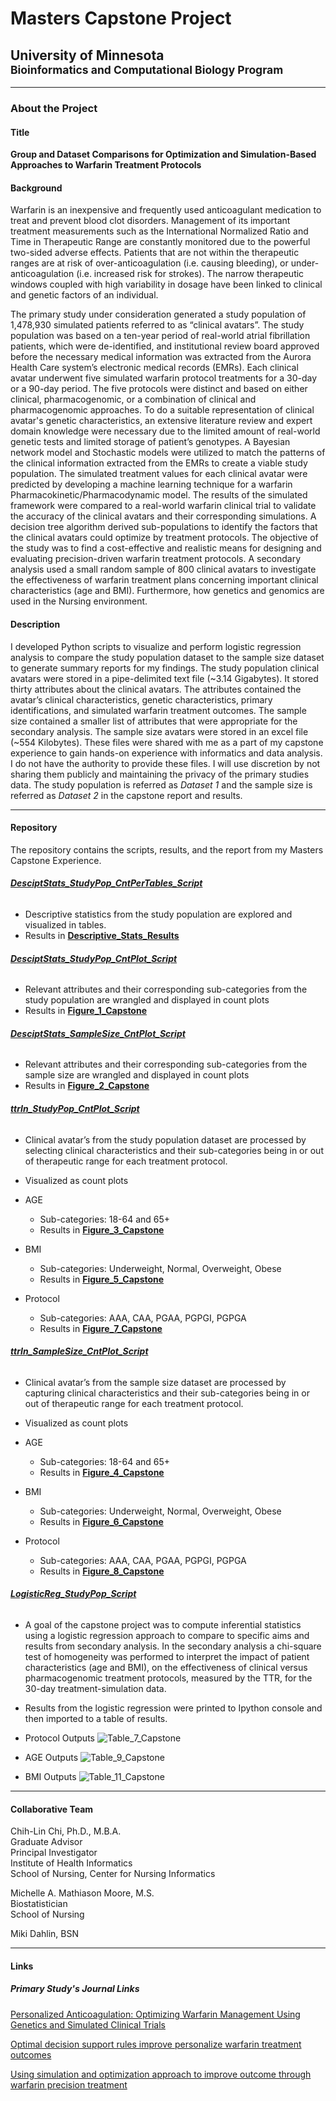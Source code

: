 
# __Masters Capstone Project__

## __University of Minnesota__<br><sup>__Bioinformatics and Computational Biology Program__</sup>
---
### __About the Project__

#### __Title__
__Group and Dataset Comparisons for Optimization and Simulation-Based Approaches to Warfarin Treatment Protocols__

#### __Background__
Warfarin is an inexpensive and frequently used anticoagulant medication to treat and prevent blood clot disorders. Management of its important treatment measurements such as the International Normalized Ratio and Time in Therapeutic Range are constantly monitored due to the powerful two-sided adverse effects. Patients that are not within the therapeutic ranges are at risk of over-anticoagulation (i.e. causing bleeding), or under-anticoagulation (i.e. increased risk for strokes). The narrow therapeutic windows coupled with high variability in dosage have been linked to clinical and genetic factors of an individual.

The primary study under consideration generated a study population of 1,478,930 simulated patients referred to as “clinical avatars”. The study population was based on a ten-year period of real-world atrial fibrillation patients, which were de-identified, and institutional review board approved before the necessary medical information was extracted from the Aurora Health Care system’s electronic medical records (EMRs).  Each clinical avatar underwent five simulated warfarin protocol treatments for a 30-day or a 90-day period. The five protocols were distinct and based on either clinical, pharmacogenomic, or a combination of clinical and pharmacogenomic approaches. To do a suitable representation of clinical avatar's genetic characteristics, an extensive literature review and expert domain knowledge were necessary due to the limited amount of real-world genetic tests and limited storage of patient’s genotypes. A Bayesian network model and Stochastic models were utilized to match the patterns of the clinical information extracted from the EMRs to create a viable study population.  The simulated treatment values for each clinical avatar were predicted by developing a machine learning technique for a warfarin Pharmacokinetic/Pharmacodynamic model.  The results of the simulated framework were compared to a real-world warfarin clinical trial to validate the accuracy of the clinical avatars and their corresponding simulations. A decision tree algorithm derived sub-populations to identify the factors that the clinical avatars could optimize by treatment protocols. The objective of the study was to find a cost-effective and realistic means for designing and evaluating precision-driven warfarin treatment protocols. A secondary analysis used a small random sample of 800 clinical avatars to investigate the effectiveness of warfarin treatment plans concerning important clinical characteristics (age and BMI). Furthermore, how genetics and genomics are used in the Nursing environment.

#### __Description__
I developed Python scripts to visualize and perform logistic regression analysis to compare the study population dataset to the sample size dataset to generate summary reports for my findings. The study population clinical avatars were stored in a pipe-delimited text file (\~3.14 Gigabytes). It stored thirty attributes about the clinical avatars. The attributes contained the avatar’s clinical characteristics, genetic characteristics, primary identifications, and simulated warfarin treatment outcomes. The sample size contained a smaller list of attributes that were appropriate for the secondary analysis. The sample size avatars were stored in an excel file (\~554 Kilobytes). These files were shared with me as a part of my capstone experience to gain hands-on experience with informatics and data analysis. I do not have the authority to provide these files. I will use discretion by not sharing them publicly and maintaining the privacy of the primary studies data. The study population is referred as *Dataset 1* and the sample size is referred as *Dataset 2* in the capstone report and results.

---
#### __Repository__

The repository contains the scripts, results, and the report from my Masters Capstone Experience.

###### [__DesciptStats_StudyPop_CntPerTables_Script__](https://github.com/fermpeter/BICB-Masters-Capstone/blob/master/DescriptStats_StudyPop_CntPerTables_Script.py)

- Descriptive statistics from the study population are explored and visualized in tables.
- Results in [__Descriptive_Stats_Results__](https://github.com/fermpeter/BICB-Masters-Capstone/blob/master/Descriptive_Stats_Results)

###### [__DesciptStats_StudyPop_CntPlot_Script__](https://github.com/fermpeter/BICB-Masters-Capstone/blob/master/DesciptStats_StudyPop_CntPlot_Script.py)

- Relevant attributes and their corresponding sub-categories from the study population are wrangled and displayed in count plots
- Results in [__Figure_1_Capstone__](https://github.com/fermpeter/BICB-Masters-Capstone/blob/master/Figure_1_Capstone.png)


###### [__DesciptStats_SampleSize_CntPlot_Script__](https://github.com/fermpeter/BICB-Masters-Capstone/blob/master/DescriptStats_SampleSize_CntPlot_Script.py)

- Relevant attributes and their corresponding sub-categories from the sample size are wrangled and displayed in count plots
- Results in [__Figure_2_Capstone__](https://github.com/fermpeter/BICB-Masters-Capstone/blob/master/Figure_2_Capstone.png)


###### [__ttrIn_StudyPop_CntPlot_Script__](https://github.com/fermpeter/BICB-Masters-Capstone/blob/master/DesciptStats_StudyPop_CntPlot_Script.py)

- Clinical avatar’s from the study population dataset are processed by selecting clinical characteristics and their sub-categories being in or out of therapeutic range for each treatment protocol.
- Visualized as count plots
- AGE
  - Sub-categories: 18-64 and 65+
  - Results in [__Figure_3_Capstone__](https://github.com/fermpeter/BICB-Masters-Capstone/blob/master/Figure_3_Capstone.png)

- BMI
  - Sub-categories: Underweight, Normal, Overweight, Obese
  - Results in [__Figure_5_Capstone__](https://github.com/fermpeter/BICB-Masters-Capstone/blob/master/Figure_5_Capstone.png)


- Protocol
  - Sub-categories: AAA, CAA, PGAA, PGPGI, PGPGA
  - Results in [__Figure_7_Capstone__](https://github.com/fermpeter/BICB-Masters-Capstone/blob/master/Figure_7_Capstone.png)



###### [__ttrIn_SampleSize_CntPlot_Script__](https://github.com/fermpeter/BICB-Masters-Capstone/blob/master/ttrIn_SampleSize_CntPlot_Script.py)

- Clinical avatar’s from the sample size dataset are processed by capturing clinical characteristics and their sub-categories being in or out of therapeutic range for each treatment protocol.
- Visualized as count plots
- AGE
  - Sub-categories: 18-64 and 65+
  - Results in [__Figure_4_Capstone__](https://github.com/fermpeter/BICB-Masters-Capstone/blob/master/Figure_4_Capstone.png)


- BMI
  - Sub-categories: Underweight, Normal, Overweight, Obese
  - Results in [__Figure_6_Capstone__](https://github.com/fermpeter/BICB-Masters-Capstone/blob/master/Figure_6_Capstone.png)


- Protocol
  - Sub-categories: AAA, CAA, PGAA, PGPGI, PGPGA
  - Results in [__Figure_8_Capstone__](https://github.com/fermpeter/BICB-Masters-Capstone/blob/master/Figure_8_Capstone.png)


###### [__LogisticReg_StudyPop_Script__](https://github.com/fermpeter/BICB-Masters-Capstone/blob/master/LogisticReg_StudyPop_Script.py)
- A goal of the capstone project was to compute inferential statistics using a logistic regression approach to compare to specific aims and results from secondary analysis. In the secondary analysis a chi-square test of homogeneity was performed to interpret the impact of patient characteristics (age and BMI), on the effectiveness of clinical versus pharmacogenomic treatment protocols, measured by the TTR, for the 30-day treatment-simulation data.

-  Results from the logistic regression were printed to Ipython console and then imported to a table of results.

- Protocol Outputs
![Table_7_Capstone](https://user-images.githubusercontent.com/69829891/91520524-1d84eb00-e8bb-11ea-81cc-bbac1407db6a.JPG)

- AGE Outputs
![Table_9_Capstone](https://user-images.githubusercontent.com/69829891/91520638-6177f000-e8bb-11ea-8fc0-49d4cf9b6ca4.JPG)


- BMI Outputs
![Table_11_Capstone](https://user-images.githubusercontent.com/69829891/91520675-7ce2fb00-e8bb-11ea-8766-2e3a17810bcc.JPG)

---
#### __Collaborative Team__  
Chih-Lin Chi, Ph.D., M.B.A.  
Graduate Advisor  
Principal Investigator  
Institute of Health Informatics  
School of Nursing, Center for Nursing Informatics

Michelle A. Mathiason Moore, M.S.   
Biostatistician  
School of Nursing  

Miki Dahlin, BSN

---

#### __Links__

##### Primary Study's Journal Links

[Personalized Anticoagulation: Optimizing Warfarin Management Using Genetics and Simulated Clinical Trials](https://pubmed.ncbi.nlm.nih.gov/29237680)

[Optimal decision support rules improve personalize warfarin treatment outcomes](https://pubmed.ncbi.nlm.nih.gov/28268853/)

[Using simulation and optimization approach to improve outcome through warfarin precision treatment](https://pubmed.ncbi.nlm.nih.gov/29218901/)            
